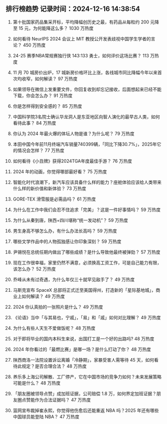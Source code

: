 
## 排行榜趋势 记录时间：2024-12-16 14:38:54
  
  1. 第十批国家药品集采开标，平均降幅创历史之最，有药品从每粒约 200 元降至 15 元，为何能降这么多？ 1030 万热度
    
  2. 如何看待 NeurIPS 2024 会议上 MIT 教授公开发表歧视中国学生学者的言论？ 450 万热度
    
  3. 24-25 赛季NBA常规赛独行侠 143:133 勇士，如何评价这场比赛？ 113 万热度
    
  4. 11 月 70 城房价出炉，17 城新房价格环比上涨，各线城市同比降幅今年以来首次均收窄，如何解读？ 97 万热度
    
  5. 如果领导在微信上发重要文件，你回复收到却忘记接收，后面想起来已经不能下载，你会怎么办？ 91 万热度
    
  6. 你是怎样得到安全感的？ 85 万热度
    
  7. 中国科学院3名院士确认华龙洞人是东亚地区向智人演化的最早古人类，如何看待此事？ 84 万热度
    
  8. 你认为 2024 年最火爆的体坛人物是谁？为什么呢？ 79 万热度
    
  9. 本田中国今年前11月终端汽车销量740399辆，「同比下降30.7%」，2025年它的情况会怎样？ 77 万热度
    
  10. 如何看待《小丑牌》获得2024TGA年度最佳手游？ 76 万热度
    
  11. 2024 年的动画，你觉得哪部最好看？ 75 万热度
    
  12. 智能化时代浪潮下，新汽车应该具备什么样的能力？座舱体验应该给人类带来什么样的新价值和新体验？ 73 万热度
    
  13. GORE-TEX 滑雪服是必需品吗？ 61 万热度
    
  14. 为什么在工作中我们会忍不住追求「完美」？这是一件好事情吗？ 59 万热度
    
  15. 为什么从秦到唐，陕西+四川堪称“统一发动机”？ 59 万热度
    
  16. 男生身高不够怎么办，有什么办法长高吗？ 59 万热度
    
  17. 哪些文学作品中的人物孤独感让你印象深刻？ 59 万热度
    
  18. 尹锡悦在总统任期内做出了哪些成绩？是什么导致他最终被弹劾？ 57 万热度
    
  19. 现在工作很幸福，家里仍然不满意，必须换高工资工作，可是自己能力有限，该怎么办？ 52 万热度
    
  20. 乔峰从未有过奇遇，为什么年仅三十就罕见敌手了？ 49 万热度
    
  21. 马斯克宣布 SpaceX 总部将正式迁至美国得州，打造新的「星际基地城」，商业上如何解读？ 49 万热度
    
  22. 2024 你认真拍的一张照片是什么？ 49 万热度
    
  23. 《论语》当中「与其易也，宁戚」，「易」和「戚」如何对比理解？ 49 万热度
    
  24. 为什么有些人天生不爱做饭呢？ 48 万热度
    
  25. 对于即将毕业的国内本科生来说，出国打工是一个好的出路吗? 48 万热度
    
  26. 2024 年你看过的「最燃比赛」是哪一场？是什么打动了你？ 48 万热度
    
  27. 陕西商洛一法院设置诉讼离婚「冷静期」，家暴受害人需等待 45 天，如何看待此规定？是否合理合法？ 48 万热度
    
  28. 养乐多上海公司解散、工厂停产，它在中国市场的竞争力如何？未来发展策略可能是什么？ 48 万热度
    
  29. 「朋友圈被领导点赞」成加班证据，公司赔偿 1.8 万，如何界定加班证据？朋友圈点赞能作为合法证据吗？ 47 万热度
    
  30. 篮网宣布裁掉崔永熙，你觉得他伤愈后还能重返 NBA 吗？2025 年还有哪些中国球员能登陆 NBA？ 47 万热度
    